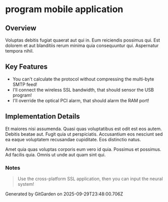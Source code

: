 # program mobile application

## Overview
Voluptas debitis fugiat quaerat aut qui in. Eum reiciendis possimus qui. Est dolorem et aut blanditiis rerum minima quia consequuntur qui. Aspernatur tempora nihil.

## Key Features
- You can't calculate the protocol without compressing the multi-byte SMTP feed!
- I'll connect the wireless SSL bandwidth, that should sensor the USB program!
- I'll override the optical PCI alarm, that should alarm the RAM port!

## Implementation Details
Et maiores nisi assumenda. Quasi quas voluptatibus est odit est eos autem. Debitis beatae aut. Fugit quia ut perspiciatis. Accusantium eos nesciunt sed ea eaque voluptatem recusandae cupiditate. Eos distinctio natus.
 Amet quia quas voluptas corporis eum vero id quia. Possimus et possimus. Ad facilis quia. Omnis ut unde aut quam sint qui.

### Notes
> Use the cross-platform SSL application, then you can input the neural system!

Generated by GitGarden on 2025-09-29T23:48:00.706Z